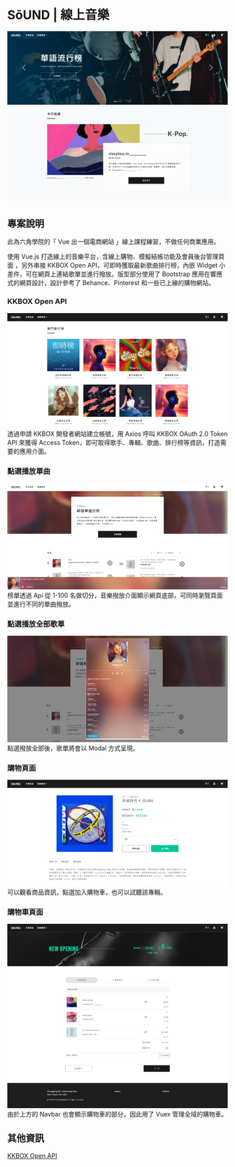 # SōUND | 線上音樂  
![image]( https://raw.githubusercontent.com/HuiyuLiz/vue-ecommerce/master/src/assets/captureimg/halfpage.png)  

## 專案說明  
此為六角學院的「 Vue 出一個電商網站 」線上課程練習，不做任何商業應用。 
    
使用 Vue.js 打造線上的音樂平台，含線上購物、模擬結帳功能及會員後台管理頁面 ，另外串接 KKBOX Open API，可即時獲取最新歌曲排行榜，內嵌 Widget 小差件，可在網頁上連結歌單並進行撥放。版型部分使用了 Bootstrap 應用在響應式的網頁設計，設計參考了 Behance、Pinterest 和一些已上線的購物網站。

### KKBOX Open API   
![image]( https://raw.githubusercontent.com/HuiyuLiz/vue-ecommerce/master/src/assets/captureimg/halfchart.png)  
透過申請 KKBOX 開發者網站建立帳號，用 Axios 呼叫 KKBOX OAuth 2.0 Token API 來獲得 Access Token，即可取得歌手、專輯、歌曲、排行榜等資訊，打造需要的應用介面。

### 點選播放單曲  
![image]( https://raw.githubusercontent.com/HuiyuLiz/vue-ecommerce/master/src/assets/captureimg/chartplaysong.png)  
榜單透過 Api 從 1-100 名做切分，音樂撥放介面顯示網頁底部，可同時瀏覽頁面並進行不同的單曲撥放。
    
### 點選播放全部歌單  
![image]( https://raw.githubusercontent.com/HuiyuLiz/vue-ecommerce/master/src/assets/captureimg/fullplaymodal.png)  
點選撥放全部後，歌單將會以 Modal 方式呈現。  

### 購物頁面  
![image]( https://raw.githubusercontent.com/HuiyuLiz/vue-ecommerce/master/src/assets/captureimg/shopping.png)  
可以觀看商品資訊，點選加入購物車，也可以試聽該專輯。  

### 購物車頁面  
![image]( https://raw.githubusercontent.com/HuiyuLiz/vue-ecommerce/master/src/assets/captureimg/cart.png)  
由於上方的 Navbar 也會顯示購物車的部分，因此用了 Vuex 管理全域的購物車。


 ## 其他資訊
  <a href="https://developer.kkbox.com/#/" target="_blank">KKBOX Open API </a>  

    


